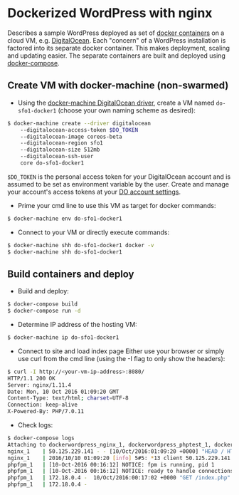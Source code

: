 # Dockerized WordPress with nginx
Describes a sample WordPress deployed as set of [docker containers](https://www.docker.com/what-docker) on a cloud VM, e.g. [DigitalOcean](https://digitalocean.com).
Each "concern" of a WordPress installation is factored into its separate docker container. This makes deployment, scaling and updating easier.
The separate containers are built and deployed using [docker-compose](https://docs.docker.com/compose/overview/).

## Create VM with docker-machine (non-swarmed)
- Using the [docker-machine DigitalOcean driver](https://docs.docker.com/machine/drivers/digital-ocean/),
create a VM named `do-sfo1-docker1` (choose your own naming scheme as desired):

```bash
$ docker-machine create --driver digitalocean
    --digitalocean-access-token $DO_TOKEN
    --digitalocean-image coreos-beta
    --digitalocean-region sfo1
    --digitalocean-size 512mb
    --digitalocean-ssh-user
    core do-sfo1-docker1
```
`$DO_TOKEN` is the personal access token for your DigitalOcean account and is assumed to be set as environment variable by the user.
Create and manage your account's access tokens at your [DO account settings](https://cloud.digitalocean.com/settings/api/tokens).

- Prime your cmd line to use this VM as target for docker commands:

```bash
$ docker-machine env do-sfo1-docker1
```

- Connect to your VM or directly execute commands:

```bash
$ docker-machine shh do-sfo1-docker1 docker -v
$ docker-machine shh do-sfo1-docker1
```

## Build containers and deploy
- Build and deploy:

```bash
$ docker-compose build
$ docker-compose run -d
```

- Determine IP address of the hosting VM:

```bash
$ docker-machine ip do-sfo1-docker1
```

- Connect to site and load index page
Either use your browser or simply use curl from the cmd line (using the -I flag to only show the headers):
```bash
$ curl -I http://<your-vm-ip-address>:8080/
HTTP/1.1 200 OK
Server: nginx/1.11.4
Date: Mon, 10 Oct 2016 01:09:20 GMT
Content-Type: text/html; charset=UTF-8
Connection: keep-alive
X-Powered-By: PHP/7.0.11
```

- Check logs:

```bash
$ docker-compose logs
Attaching to dockerwordpress_nginx_1, dockerwordpress_phptest_1, dockerwordpress_phpfpm_1
nginx_1    | 50.125.229.141 - - [10/Oct/2016:01:09:20 +0000] "HEAD / HTTP/1.1" 200 0 "-" "curl/7.49.1"
nginx_1    | 2016/10/10 01:09:20 [info] 5#5: *13 client 50.125.229.141 closed keepalive connection
phpfpm_1   | [10-Oct-2016 00:16:12] NOTICE: fpm is running, pid 1
phpfpm_1   | [10-Oct-2016 00:16:12] NOTICE: ready to handle connections
phpfpm_1   | 172.18.0.4 -  10/Oct/2016:00:17:02 +0000 "GET /index.php" 200
phpfpm_1   | 172.18.0.4 -
```

